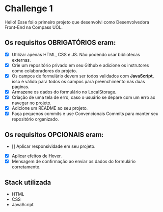 
# Challenge 1

Hello! Esse foi o primeiro projeto que desenvolvi como Desenvolvedora Front-End na Compass UOL.

## Os requisitos **OBRIGATÓRIOS** eram:

- [x] Utilizar apenas HTML, CSS e JS. Não podendo usar bibliotecas externas.
- [X] Crie um repositório privado em seu Github e adicione os instrutores como colaboradores do projeto.
- [X] Os campos de formulário devem ser todos validados com **JavaScript**, isso é válido para todos os campos para preenchimento nas duas páginas.
- [X] Armazene os dados do formulário no LocalStorage.
- [X] Criação de uma tela de erro, caso o usuário se depare com um erro ao navegar no projeto.
- [X] Adicione um README ao seu projeto.
- [X] Faça pequenos commits e use Convencionais Commits para manter seu repositório organizado.

## Os requisitos **OPCIONAIS** eram:

- [] Aplicar responsividade em seu projeto.
- [x] Aplicar efeitos de Hover.
- [x] Mensagem de confirmação ao enviar os dados do formulário corretamente.

## Stack utilizada

- HTML
- CSS
- JavaScript






